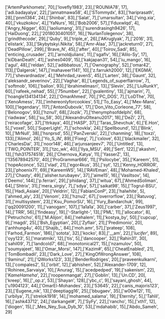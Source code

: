 ['ArtemParkhomets', 70],['lovefly1983', 23],['ROUNIA78', 17],['adi.badayalya', 22],['jannatmawa58', 4],['STommydx', 83],['hariprasath', 28],['pnm1384', 24],['Shinbai', 83],['Salat', 7],['umarsultan', 34],['ving.xia', 40],['vkuzkokov', 4],['YaNurs', 16],['Bob2006', 57],['Fduxwlqd', 4],['Angry_Nigger', 63],['laoliumang', 31],['surendrasingh9426', 17],['HaiDuong', 22],['2018030401051', 16],['NurlanTolegenov', 38],['grindthecode', 29],['Quby', 9],['triple_e', 26],['AKruglyak', 7],['2016', 31],['elistark', 33],['Skybytskyi.Nikita', 58],['Amr-Alaa', 37],['jackreturn0', 27],['DeadPillow', 299],['Brave_N', 45],['after', 40],['Toirov_Sadi', 85],['enticing_crusader', 21],['arnoldjulians', 11],['sgaflv', 16],['Alilo-Sy', 17],['kiDbanDeath', 41],['ashes0409', 15],['kakjapan31', 54],['iu_mango', 16],['agul', 48],['reldan', 52],['adibbatous', 7],['Ownography', 52],['omar42', 113],['Dalgerok', 147],['mahaveer1141', 10],['z.farrukh2000', 12],['EKGMA', 77],['shevardnadze', 4],['Mehrdad_ravenS', 45],['Larten', 38],['Gaunt', 32],['aleksandr_severinov', 22],['Vaghar', 8],['Legends_of_superflarrow', 7],['softmob', 106],['ballon', 93],['ibrahimelmasri', 13],['Slevin', 25],['LiuRunkY', 60],['rafeek_nehad', 55],['75number', 22],['gvalentiny', 13],['ajmarin', 7],['hoangle134134134', 22],['OmarAhmed', 70],['PC_DOS', 7],['LoDThe', 70],['XenoAmess', 73],['imhereonlyforcookies', 51],['To_Easy', 4],['Mex-Mans', 100],['legendary', 117],['AntonDubovik', 17],['Don_Vito_Corleone_77', 58],['Belonogov', 93],['hznu1', 68],['Jozik', 7],['thenymphsofdelphi', 68],['riadwaw', 58],['su_58', 30],['AlexandruOlteanu2017', 18],['DeZi', 27],['reiracofage', 37],['ttrkaya', 40],['HASP', 37],['Taras_Shevchuk', 6],['E.Hon', 5],['voxel', 50],['SuperLight', 7],['schovkla', 24],['Spellbound', 12],['Blink', 10],['MrNull', 38],['hsnprsd', 55],['PanZverski', 22],['chanming', 18],['toxzi', 133],['Alimol', 26],['Yo_S_iN', 89],['Fixeg', 7],['cxlove', 63],['blackmailer', 32],['CharlesDai', 31],['noor148', 46],['arjunsanjeev7', 70],['Untitled', 13],['TWO_POINTER', 31],['tzc_wk', 40],['Ilya_MSU', 49],['Sert', 122],['akashm', 13],['fsh317574518', 26],['Chernova_Katya', 11],['YasserZ', 13],['135678942570', 40],['ProGrammar666', 11],['Psilocybe', 35],['Kareem', 51],['hopeAconce', 52],['vlad', 21],['egor4kus', 35],['syt', 12],['Kenny_HORROR', 23],['phoenix71', 69],['KareemWS', 14],['RAVEman', 48],['Mohamed-Khaled', 27],['Chasty', 49],['alisher.turubayev', 37],['aime15', 16],['Vasiltsov', 14],['Deemo', 144],['p.ferrari', 29],['phidang', 37],['witua', 67],['AhmedSoliman', 64],['Shtrix', 31],['mera_sirgiy', 7],['sdya', 57],['saikat98', 15],['Togrul-BSU', 15],['Hadi_Asiaie', 20],['Veldrin', 12],['FabianConP', 23],['halwhite', 5],['ahmed_aly', 23],['Venom', 23],['hznu2', 67],['overrorflow', 23],['Ratuvog', 31],['multisystem', 23],['Ksu_PomorSU', 16],['Yury_Bandarchuk', 99],['qq20091200', 11],['vanogam', 107],['1a1a1a', 30],['carber', 37],['Zeus1997', 14],['TRR', 56],['findeasy', 19],['-Starlight-', 13],['PML', 11],['allocator', 8],['Petruchcho', 61],['M.Alijon', 84],['nehalem', 11],['kostya_by', 50],['cupcup', 9],['magdi', 25],['Bsh_Egyptian', 20],['Zyflair', 21],['Predimonio', 20],['anhhung4u', 40],['Shajib_', 84],['moh.amr', 57],['prateep', 108],['Farhod_Farmon', 186],['sotota', 32],['kocko', 83],['__am', 22],['_lucifer_', 89],['oyy123', 5],['maratmiki', 12],['tis', 5],['dancooper', 32],['Rahin31', 30],['sahil09', 7],['landcold7', 68],['monotonical21', 15],['nzamulov', 50],['soumyajeet', 18],['Omar_Morsi', 147],['Kazim#', 65],['CheatEnabled', 21],['TomBombadil', 23],['Dark_Love', 27],['KingOfWrongAnswer', 108],['9aminul', 21],['QWorks123', 33],['BenderRodriges', 20],['praveenkulkarni', 13],['compales2', 5],['orbit', 12],['abhishen', 52],['Alexander-1709', 12],['Rohinee_Sarvaiya', 10],['Anurag', 15],['acedpedped', 19],['sakenism', 22],['_KameHameha_', 22],['roopenmangat', 27],['Goblin', 13],['Un.CD', 20],['kreep', 16],['_op.z', 53],['Shayan', 128],['ybc_c', 9],['sayani_ghosh', 44],['u1904123', 44],['OmarEl-Mohandes', 23],['53645', 22],['canis_majoris123', 23],['Eugene_nik', 13],['deeptiagg16', 25],['bbugaev', 35],['w00w12l', 11],['urbilya', 7],['strelok1918', 14],['mohamed_salama', 19],['Eternity', 5],['Tahlil', 16],['ashk43712', 24],['darkangel#', 7],['SyFy', 22],['rancho', 15],['xth1', 12],['diogen', 15],['_Mes_Ney_Sua_Dyb_10', 53],['mdahabib', 15],['Abdo_Sameh', 29]